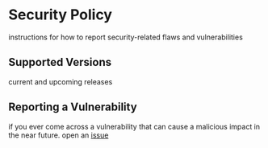 # Security Policy
instructions for how to report security-related flaws and vulnerabilities
## Supported Versions
current and upcoming releases


## Reporting a Vulnerability

if you ever come across a vulnerability that can cause a malicious impact in the near future.
open an [issue](https://github.com/duraanali/luuqad/issues/new?assignees=&labels=Bug%2CNeeds+Triage&projects=&template=bug.yml&title=%5BBUG%5D+%3Ctitle%3E)
